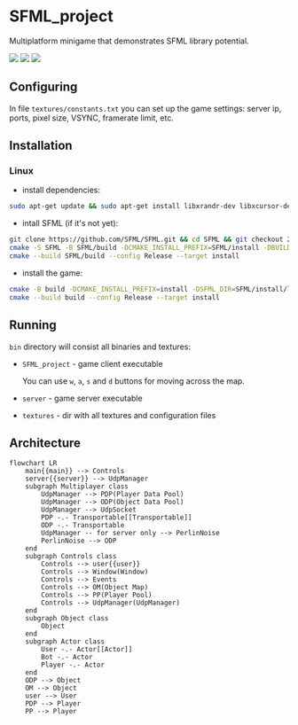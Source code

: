 # SFML_project

Multiplatform minigame that demonstrates SFML library potential.

![](https://img.shields.io/github/workflow/status/ISPlatonov/SFML_project/CI)
![](https://img.shields.io/tokei/lines/github/ISPlatonov/SFML_project)
![](https://img.shields.io/github/languages/code-size/ISPlatonov/SFML_project)

## Configuring

In file `textures/constants.txt` you can set up the game settings: server ip, ports, pixel size, VSYNC, framerate limit, etc.

## Installation

### Linux

- install dependencies:

```bash
sudo apt-get update && sudo apt-get install libxrandr-dev libxcursor-dev libudev-dev libopenal-dev libflac-dev libvorbis-dev libgl1-mesa-dev libegl1-mesa-dev libdrm-dev libgbm-dev
```

- intall SFML (if it's not yet):

```bash
git clone https://github.com/SFML/SFML.git && cd SFML && git checkout 2.6.x && cd ..
cmake -S SFML -B SFML/build -DCMAKE_INSTALL_PREFIX=SFML/install -DBUILD_SHARED_LIBS=FALSE
cmake --build SFML/build --config Release --target install
```

- install the game:

```bash
cmake -B build -DCMAKE_INSTALL_PREFIX=install -DSFML_DIR=SFML/install/lib/cmake/SFML -DBUILD_SHARED_LIBS=FALSE
cmake --build build --config Release --target install
```

## Running

`bin` directory will consist all binaries and textures:

- `SFML_project` - game client executable

    You can use `w`, `a`, `s` and `d` buttons for moving across the map.

- `server` - game server executable
- `textures` - dir with all textures and configuration files

## Architecture

```mermaid
flowchart LR
    main{{main}} --> Controls
    server{{server}} --> UdpManager
    subgraph Multiplayer class
        UdpManager --> PDP(Player Data Pool)
        UdpManager --> ODP(Object Data Pool)
        UdpManager --> UdpSocket
        PDP -.- Transportable[[Transportable]]
        ODP -.- Transportable
        UdpManager -- for server only --> PerlinNoise
        PerlinNoise --> ODP
    end
    subgraph Controls class
        Controls --> user{{user}}
        Controls --> Window(Window)
        Controls --> Events
        Controls --> OM(Object Map)
        Controls --> PP(Player Pool)
        Controls --> UdpManager(UdpManager)
    end
    subgraph Object class
        Object
    end
    subgraph Actor class
        User -.- Actor[[Actor]]
        Bot -.- Actor
        Player -.- Actor
    end
    ODP --> Object
    OM --> Object
    user --> User
    PDP --> Player
    PP --> Player
```
